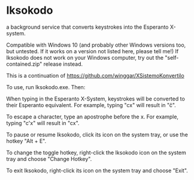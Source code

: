 ﻿# Iksokodo
a background service that converts keystrokes into the Esperanto X-system.

Compatible with Windows 10 (and probably other Windows versions too, but untested. If it works on a version not listed here, please tell me!)
If Iksokodo does not work on your Windows computer, try out the "self-contained.zip" release instead.

This is a continuation of https://github.com/winggar/XSistemoKonvertilo

To use, run Iksokodo.exe. Then:

When typing in the Esperanto X-System, keystrokes will be converted to their Esperanto equivalent. For example, typing "cx" will result in "ĉ".

To escape a character, type an apostrophe before the x. For example, typing "c'x" will result in "cx".

To pause or resume Iksokodo, click its icon on the system tray, or use the hotkey "Alt + E".

To change the toggle hotkey, right-click the Iksokodo icon on the system tray and choose "Change Hotkey".

To exit Iksokodo, right-click its icon on the system tray and choose "Exit".